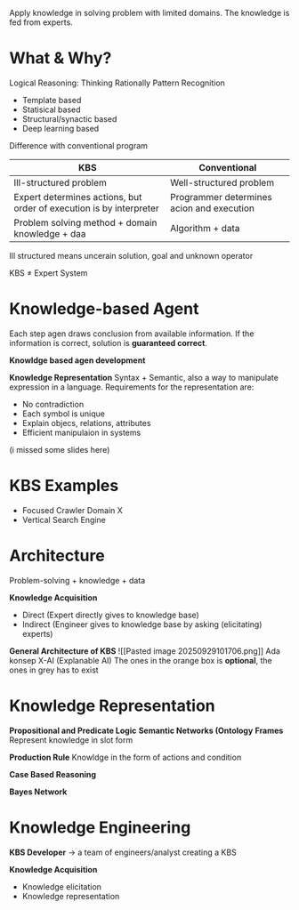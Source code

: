 Apply knowledge in solving problem with limited domains. The knowledge is fed from experts. 

# What & Why?
Logical Reasoning: Thinking Rationally
Pattern Recognition
- Template based
- Statisical based
- Structural/synactic based
- Deep learning based

Difference with conventional program

| KBS                                                                  | Conventional                              |
| -------------------------------------------------------------------- | ----------------------------------------- |
| Ill-structured problem                                               | Well-structured problem                   |
| Expert determines actions,  but order of execution is by interpreter | Programmer determines acion and execution |
| Problem solving method + domain knowledge + daa                      | Algorithm + data                          |
Ill structured means uncerain solution, goal and unknown operator

KBS $\neq$ Expert System

# Knowledge-based Agent
Each step agen draws conclusion from available information. If the information is correct, solution is **guaranteed correct**.

**Knowldge based agen development**

**Knowledge Representation**
Syntax + Semantic, also a way to manipulate expression in a language.
Requirements for the representation are:
- No contradiction
- Each symbol is unique
- Explain objecs, relations, attributes
- Efficient manipulaion in systems

(i missed some slides here)
# KBS Examples
- Focused Crawler Domain X
- Vertical Search Engine

# Architecture
Problem-solving + knowledge + data

**Knowledge Acquisition**
- Direct (Expert directly gives to knowledge base)
- Indirect (Engineer gives to knowledge base by asking (elicitating) experts)

**General Architecture of KBS**
![[Pasted image 20250929101706.png]]
Ada konsep X-AI (Explanable AI)
The ones in the orange box is **optional**, the ones in grey has to exist

# Knowledge Representation
**Propositional and Predicate Logic**
**Semantic Networks (Ontology**
**Frames**
Represent knowledge in slot form

**Production Rule**
Knowldge in the form of actions and condition

**Case Based Reasoning**

**Bayes Network**
# Knowledge Engineering
**KBS Developer** -> a team of engineers/analyst creating a KBS

**Knowledge Acquisition**
- Knowledge elicitation
- Knowledge representation